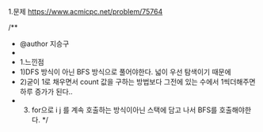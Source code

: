 1.문제 https://www.acmicpc.net/problem/75764

/**
 * @author 지승구
 *
 * 1.느낀점
 * 	1)DFS 방식이 아닌 BFS 방식으로 풀어야한다. 넓이 우선 탐색이기 때문에 
 *  2)굳이 1로 채우면서 count 값을 구하는 방법보다 그전에 있는 수에서 1씩더해주면 하루 증가가 된다..
 *  3) for으로 i j 를 계속 호출하는 방식이아닌 스택에 담고 나서 BFS를 호출해야한다.
 */
 
